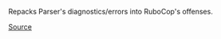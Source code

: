 
Repacks Parser's diagnostics/errors
into RuboCop's offenses.

[Source](http://www.rubydoc.info/gems/rubocop/RuboCop/Cop/Lint/Syntax)